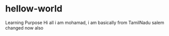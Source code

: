 # hellow-world
Learning Purpose
Hi all i am mohamad, i am basically from TamilNadu salem
changed now also
